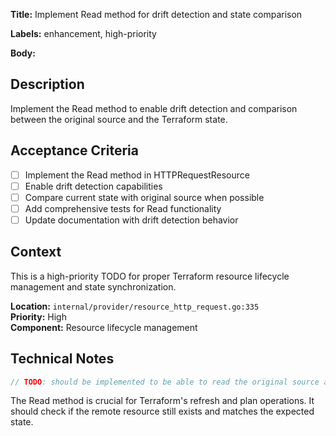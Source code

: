 **Title:** Implement Read method for drift detection and state comparison

**Labels:** enhancement, high-priority

**Body:**
## Description

Implement the Read method to enable drift detection and comparison between the original source and the Terraform state.

## Acceptance Criteria

- [ ] Implement the Read method in HTTPRequestResource
- [ ] Enable drift detection capabilities
- [ ] Compare current state with original source when possible
- [ ] Add comprehensive tests for Read functionality
- [ ] Update documentation with drift detection behavior

## Context

This is a high-priority TODO for proper Terraform resource lifecycle management and state synchronization.

**Location:** `internal/provider/resource_http_request.go:335`  
**Priority:** High  
**Component:** Resource lifecycle management

## Technical Notes

```go
// TODO: should be implemented to be able to read the original source and compare with the TF state
```

The Read method is crucial for Terraform's refresh and plan operations. It should check if the remote resource still exists and matches the expected state.